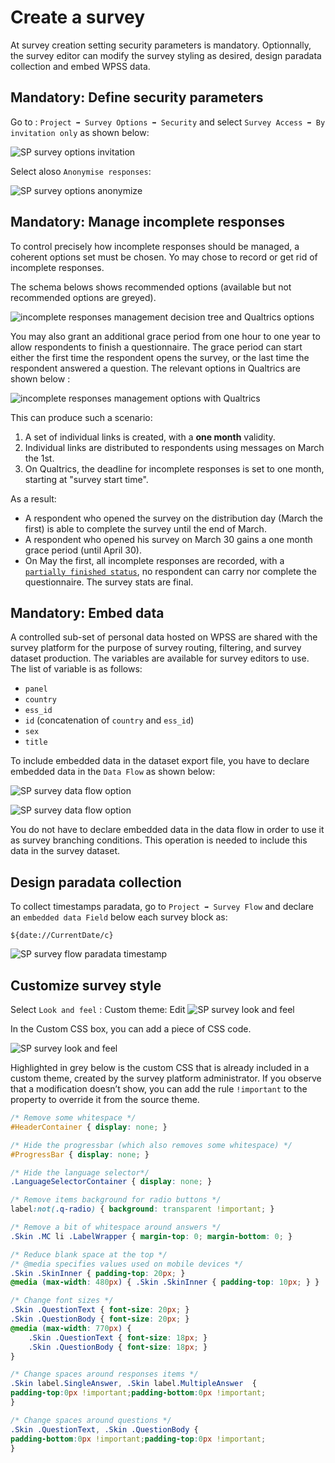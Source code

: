 # Create a survey

At survey creation setting security parameters is mandatory. Optionnally, the survey editor can modify the survey styling as desired, design paradata collection and embed WPSS data.

## Mandatory: Define security parameters

Go to : `Project ➡ Survey Options ➡ Security` and select `Survey Access ➡ By invitation only` as shown below:

![SP survey options invitation](../img/survey/survey-option-security-invite.png)

Select aloso `Anonymise responses`:

![SP survey options anonymize](../img/survey/survey-option-anonymize.png)
<!-- Optionally, we can choose to set a date range for survey validity, and add a custom message when a panelist tries to access an expired survey by clicking a link. -->

## Mandatory: Manage incomplete responses

To control precisely how incomplete responses should be managed, a coherent options set must be chosen. Yo may chose to record or get rid of incomplete responses.

The schema belows shows recommended options (available but not recommended options are greyed).

![incomplete responses management decision tree and Qualtrics options](../img/survey/incomplete_responses_management_decision_tree.jpg)

You may also grant an additional grace period from one hour to one year to allow respondents to finish a questionnaire. The grace period can start either the first time the respondent opens the survey, or the last time the respondent answered a question. The relevant options in Qualtrics are shown below :

![incomplete responses management options with Qualtrics](../img/survey/WPSS-Qualtrics-survey-options.jpg)

This can produce such a scenario:

1. A set of individual links is created, with a **one month** validity.
1. Individual links are distributed to respondents using messages on March the 1st.
1. On Qualtrics, the deadline for incomplete responses is set to one month, starting at "survey start time".

As a result:

 - A respondent who opened the survey on the distribution day (March the first) is able to complete the survey until the end of March.
 - A respondent who opened his survey on March 30 gains a one month grace period (until April 30).
 - On May the first, all incomplete responses are recorded, with a [`partially finished status`](../hq/fieldwork.md#response-rates), no respondent can carry nor complete the questionnaire. The survey stats are final.


## Mandatory: Embed data

A controlled sub-set of personal data hosted on WPSS are shared with the survey platform for the purpose of survey routing, filtering, and survey dataset production. The variables are available for survey editors to use. The list of variable is as follows:

- `panel`
- `country`
- `ess_id`
- `id` (concatenation of `country` and `ess_id`)
- `sex`
- `title`

To include embedded data in the dataset export file, you have to declare embedded data in the `Data Flow` as shown below:

![SP survey data flow option](../img/survey/survey-flow.png)

![SP survey data flow option](../img/survey/survey-embedded-data.png)

You do not have to declare embedded data in the data flow in order to use it as survey branching conditions. This operation is needed to include this data in the survey dataset.

## Design paradata collection

To collect timestamps paradata, go to `Project ➡ Survey Flow` and declare an `embedded data Field` below each survey block as:

```${date://CurrentDate/c}```

![SP survey flow paradata timestamp](../img/survey/survey-flow-paradata.png)


## Customize survey style

Select `Look and feel` : Custom theme: Edit
![SP survey look and feel](../img/survey/survey-style.png)

In the Custom CSS box, you can add a piece of CSS code.

![SP survey look and feel](../img/survey/survey-stylesheet.png)

Highlighted in grey below is the custom CSS that is already included in a custom theme, created by the survey platform administrator.
If you observe that a modification doesn’t show, you can add the rule `!important` to the property to override it from the source theme.

```css
/* Remove some whitespace */
#HeaderContainer { display: none; }

/* Hide the progressbar (which also removes some whitespace) */
#ProgressBar { display: none; }

/* Hide the language selector*/
.LanguageSelectorContainer { display: none; }

/* Remove items background for radio buttons */
label:not(.q-radio) { background: transparent !important; }

/* Remove a bit of whitespace around answers */
.Skin .MC li .LabelWrapper { margin-top: 0; margin-bottom: 0; }

/* Reduce blank space at the top */
/* @media specifies values used on mobile devices */
.Skin .SkinInner { padding-top: 20px; }
@media (max-width: 480px) { .Skin .SkinInner { padding-top: 10px; } }

/* Change font sizes */
.Skin .QuestionText { font-size: 20px; }
.Skin .QuestionBody { font-size: 20px; }
@media (max-width: 770px) {
    .Skin .QuestionText { font-size: 18px; }
    .Skin .QuestionBody { font-size: 18px; }
}

/* Change spaces around responses items */
.Skin label.SingleAnswer, .Skin label.MultipleAnswer  {
padding-top:0px !important;padding-bottom:0px !important;
}

/* Change spaces around questions */
.Skin .QuestionText, .Skin .QuestionBody {
padding-bottom:0px !important;padding-top:0px !important;
}
```

